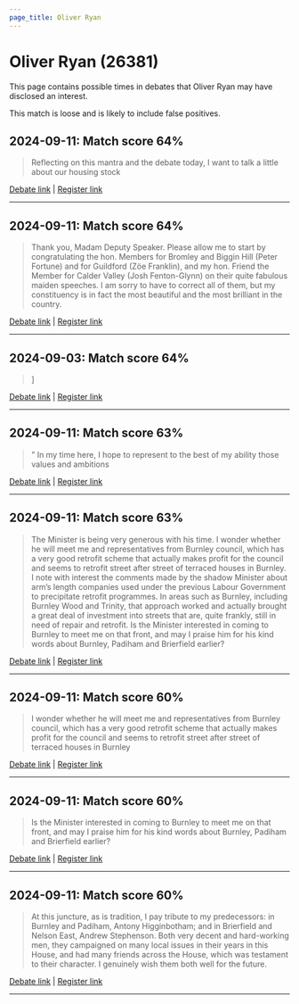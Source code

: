 ```yaml
---
page_title: Oliver Ryan
---
```


# Oliver Ryan  (26381)

This page contains possible times in debates that Oliver Ryan may have disclosed an interest.

This match is loose and is likely to include false positives. 



## 2024-09-11: Match score 64%

>Reflecting on this mantra and the debate today, I want to talk a little about our housing stock

[Debate link](https://www.theyworkforyou.com/debates/?id=2024-09-11b.878.2) | [Register link](https://www.theyworkforyou.com/mp/26381/register)


---



## 2024-09-11: Match score 64%

>Thank you, Madam Deputy Speaker. Please allow me to start by congratulating the hon. Members for Bromley and Biggin Hill (Peter Fortune) and for Guildford (Zöe Franklin), and my hon. Friend the Member for Calder Valley (Josh Fenton-Glynn) on their quite fabulous maiden speeches. I am sorry to have to correct all of them, but my constituency is in fact the most beautiful and the most brilliant in the country.

[Debate link](https://www.theyworkforyou.com/debates/?id=2024-09-11b.878.0) | [Register link](https://www.theyworkforyou.com/mp/26381/register)


---



## 2024-09-03: Match score 64%

>]

[Debate link](https://www.theyworkforyou.com/debates/?id=2024-09-03c.175.1) | [Register link](https://www.theyworkforyou.com/mp/26381/register)


---



## 2024-09-11: Match score 63%

>” In my time here, I hope to represent to the best of my ability those values and ambitions

[Debate link](https://www.theyworkforyou.com/debates/?id=2024-09-11b.878.2) | [Register link](https://www.theyworkforyou.com/mp/26381/register)


---



## 2024-09-11: Match score 63%

>The Minister is being very generous with his time. I wonder whether he will meet me and representatives from Burnley council, which has a very good retrofit scheme that actually makes profit for the council and seems to retrofit street after street of terraced houses in Burnley. I note with interest the comments made by the shadow Minister about arm’s length companies used under the previous Labour Government to precipitate retrofit programmes. In areas such as Burnley, including Burnley Wood and Trinity, that approach worked and actually brought a great deal of investment into streets that are, quite frankly, still in need of repair and retrofit. Is the Minister interested in coming to Burnley to meet me on that front, and may I praise him for his kind words about Burnley, Padiham and Brierfield earlier?

[Debate link](https://www.theyworkforyou.com/debates/?id=2024-09-11b.927.2) | [Register link](https://www.theyworkforyou.com/mp/26381/register)


---



## 2024-09-11: Match score 60%

>I wonder whether he will meet me and representatives from Burnley council, which has a very good retrofit scheme that actually makes profit for the council and seems to retrofit street after street of terraced houses in Burnley

[Debate link](https://www.theyworkforyou.com/debates/?id=2024-09-11b.927.2) | [Register link](https://www.theyworkforyou.com/mp/26381/register)


---



## 2024-09-11: Match score 60%

>Is the Minister interested in coming to Burnley to meet me on that front, and may I praise him for his kind words about Burnley, Padiham and Brierfield earlier?

[Debate link](https://www.theyworkforyou.com/debates/?id=2024-09-11b.927.2) | [Register link](https://www.theyworkforyou.com/mp/26381/register)


---



## 2024-09-11: Match score 60%

>At this juncture, as is tradition, I pay tribute to my predecessors: in Burnley and Padiham, Antony Higginbotham; and in Brierfield and Nelson East, Andrew Stephenson. Both very decent and hard-working men, they campaigned on many local issues in their years in this House, and had many friends across the House, which was testament to their character. I genuinely wish them both well for the future.

[Debate link](https://www.theyworkforyou.com/debates/?id=2024-09-11b.878.2) | [Register link](https://www.theyworkforyou.com/mp/26381/register)


---

